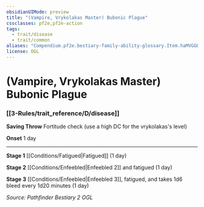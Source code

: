 ```yaml
---
obsidianUIMode: preview
title: "(Vampire, Vrykolakas Master) Bubonic Plague"
cssclasses: pf2e,pf2e-action
tags:
  - trait/disease
  - trait/common
aliases: "Compendium.pf2e.bestiary-family-ability-glossary.Item.haMVGGDY3mLuKy9s"
license: OGL
---
```

# (Vampire, Vrykolakas Master) Bubonic Plague

### [[3-Rules/trait_reference/D/disease]]






**Saving Throw** Fortitude check (use a high DC for the vrykolakas's level)

**Onset** 1 day

* * *

**Stage 1** [[Conditions/Fatigued|Fatigued]] (1 day)

**Stage 2** [[Conditions/Enfeebled|Enfeebled 2]] and fatigued (1 day)

**Stage 3** [[Conditions/Enfeebled|Enfeebled 3]], fatigued, and takes 1d6 bleed every 1d20 minutes (1 day)

*Source: Pathfinder Bestiary 2*
*OGL*
